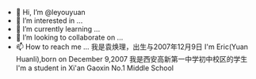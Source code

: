 - 👋 Hi, I’m @leyouyuan
- 👀 I’m interested in ...
- 🌱 I’m currently learning ...
- 💞️ I’m looking to collaborate on ...
- 📫 How to reach me ...
我是袁焕理，出生与2007年12月9日
I'm Eric(Yuan Huanli),born on December 9,2007
我是西安高新第一中学初中校区的学生
I'm a student in Xi'an Gaoxin No.1 Middle School

<!---
leyouyuan/leyouyuan is a ✨ special ✨ repository because its `README.md` (this file) appears on your GitHub profile.
You can click the Preview link to take a look at your changes.
--->
